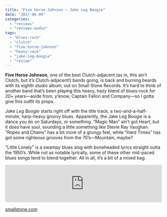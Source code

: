 ```yaml
---
title: "Five Horse Johnson – Jake Leg Boogie"
date: "2017-06-09"
categories: 
  - "reviews"
  - "reviews-audio"
tags: 
  - "blues-rock"
  - "clutch"
  - "five-horse-johnson"
  - "heavy-rock"
  - "jake-leg-boogie"
  - "review"
---
```


**Five Horse Johnson**, one of the best Clutch-adjacent (as in, this ain’t Clutch, but it’s Clutch-adjacent!) bands going, is back and burning beards with its eighth studio album, out on Small Stone Records. It’s hard to think of another band that’s been playing this heavy, hazy blend of blues-rock for 20+ years—aside from, y’know, Captain Fallon and Company—so I gotta give this outfit its props.

_Jake Leg Boogie_ starts right off with the title track, a two-and-a-half-minute, harp-heavy groovy blues. Apparently, the Jake Leg Boogie is a dance you do on Saturdays, or something. “Magic Man” ain’t got Heart, but it does have soul, sounding a little something like Stevie Ray Vaughan. “Ropes and Chains” has a bit more of a grungy feel, while “Hard Times” has got some righteous grooves from the 70’s—Mountain, maybe?

“Little Lonely” is a swampy blues slog with boneheaded lyrics straight outta the 1950’s. While not as notable lyrically, some of these other mid-paced blues songs tend to blend together. All in all, it’s a bit of a mixed bag.

<iframe style="border: 0; width: 100%; height: 120px;" src="https://bandcamp.com/EmbeddedPlayer/album=3200839374/size=large/bgcol=ffffff/linkcol=0687f5/tracklist=false/artwork=small/transparent=true/" width="300" height="150" seamless=""><a href="http://smallstone.bandcamp.com/album/jake-leg-boogie">Jake Leg Boogie by Five Horse Johnson</a></iframe>

[smallstone.com](http://smallstone.com/)
